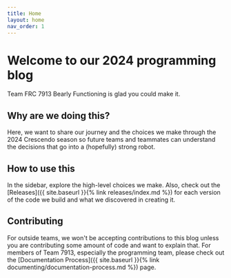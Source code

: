 ```yaml
---
title: Home
layout: home
nav_order: 1
---
```


# Welcome to our 2024 programming blog
Team FRC 7913 Bearly Functioning is glad you could make it.

## Why are we doing this?
Here, we want to share our journey and the choices we make through the 
2024 Crescendo season so future teams and teammates can understand the decisions 
that go into a (hopefully) strong robot.

## How to use this
In the sidebar, explore the high-level choices we make.
Also, check out the [Releases]({{ site.baseurl }}{% link releases/index.md %}) 
for each version of the code we build and what we discovered in creating it.

## Contributing
For outside teams, we won't be accepting contributions to this blog 
unless you are contributing some amount of code and want to explain that.
For members of Team 7913, especially the programming team, 
please check out the [Documentation Process]({{ site.baseurl }}{% link documenting/documentation-process.md %}) page.
